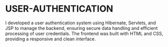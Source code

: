 # USER-AUTHENTICATION
I developed a user authentication system using Hibernate, Servlets, and JSP to manage the backend, ensuring secure data handling and efficient processing of user credentials. The frontend was built with HTML and CSS, providing a responsive and clean interface.

